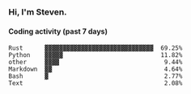 ### Hi, I'm Steven.

#### Coding activity (past 7 days)
```
Rust      ▓▓▓▓▓▓▓▓▓▓▓▓▓▓▓▓▓▓▓▓▓▓▓▓▓▓▓▓▓▓  69.25%
Python    ▓▓▓▓▓                           11.82%
other     ▓▓▓▓                             9.44%
Markdown  ▓▓                               4.64%
Bash      ▓                                2.77%
Text                                       2.08%
```
